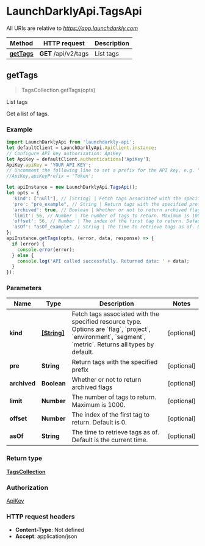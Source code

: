# LaunchDarklyApi.TagsApi

All URIs are relative to *https://app.launchdarkly.com*

Method | HTTP request | Description
------------- | ------------- | -------------
[**getTags**](TagsApi.md#getTags) | **GET** /api/v2/tags | List tags



## getTags

> TagsCollection getTags(opts)

List tags

Get a list of tags.

### Example

```javascript
import LaunchDarklyApi from 'launchdarkly-api';
let defaultClient = LaunchDarklyApi.ApiClient.instance;
// Configure API key authorization: ApiKey
let ApiKey = defaultClient.authentications['ApiKey'];
ApiKey.apiKey = 'YOUR API KEY';
// Uncomment the following line to set a prefix for the API key, e.g. "Token" (defaults to null)
//ApiKey.apiKeyPrefix = 'Token';

let apiInstance = new LaunchDarklyApi.TagsApi();
let opts = {
  'kind': ["null"], // [String] | Fetch tags associated with the specified resource type. Options are `flag`, `project`, `environment`, `segment`, `metric`. Returns all types by default.
  'pre': "pre_example", // String | Return tags with the specified prefix
  'archived': true, // Boolean | Whether or not to return archived flags
  'limit': 56, // Number | The number of tags to return. Maximum is 1000.
  'offset': 56, // Number | The index of the first tag to return. Default is 0.
  'asOf': "asOf_example" // String | The time to retrieve tags as of. Default is the current time.
};
apiInstance.getTags(opts, (error, data, response) => {
  if (error) {
    console.error(error);
  } else {
    console.log('API called successfully. Returned data: ' + data);
  }
});
```

### Parameters


Name | Type | Description  | Notes
------------- | ------------- | ------------- | -------------
 **kind** | [**[String]**](String.md)| Fetch tags associated with the specified resource type. Options are &#x60;flag&#x60;, &#x60;project&#x60;, &#x60;environment&#x60;, &#x60;segment&#x60;, &#x60;metric&#x60;. Returns all types by default. | [optional] 
 **pre** | **String**| Return tags with the specified prefix | [optional] 
 **archived** | **Boolean**| Whether or not to return archived flags | [optional] 
 **limit** | **Number**| The number of tags to return. Maximum is 1000. | [optional] 
 **offset** | **Number**| The index of the first tag to return. Default is 0. | [optional] 
 **asOf** | **String**| The time to retrieve tags as of. Default is the current time. | [optional] 

### Return type

[**TagsCollection**](TagsCollection.md)

### Authorization

[ApiKey](../README.md#ApiKey)

### HTTP request headers

- **Content-Type**: Not defined
- **Accept**: application/json

